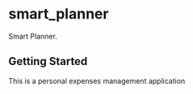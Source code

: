 # smart_planner

Smart Planner.

## Getting Started

This is a personal expenses management application 
